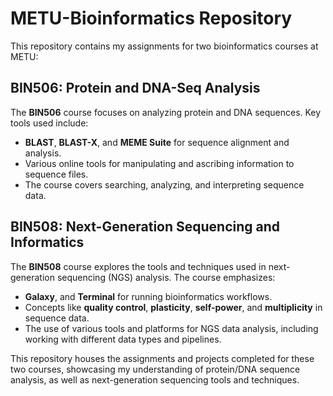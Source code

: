 # METU-Bioinformatics Repository

This repository contains my assignments for two bioinformatics courses at METU:

## BIN506: Protein and DNA-Seq Analysis
The **BIN506** course focuses on analyzing protein and DNA sequences. Key tools used include:
- **BLAST**, **BLAST-X**, and **MEME Suite** for sequence alignment and analysis.
- Various online tools for manipulating and ascribing information to sequence files.
- The course covers searching, analyzing, and interpreting sequence data.

## BIN508: Next-Generation Sequencing and Informatics
The **BIN508** course explores the tools and techniques used in next-generation sequencing (NGS) analysis. The course emphasizes:
- **Galaxy**, and **Terminal** for running bioinformatics workflows.
- Concepts like **quality control**, **plasticity**, **self-power**, and **multiplicity** in sequence data.
- The use of various tools and platforms for NGS data analysis, including working with different data types and pipelines.

This repository houses the assignments and projects completed for these two courses, showcasing my understanding of protein/DNA sequence analysis, as well as next-generation sequencing tools and techniques.

